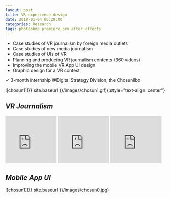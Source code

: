 ```yaml
---
layout: post
title: VR experience design
date: 2018-01-04 06:20:00
categories: Research
tags: photoshop premiere_pro after_effects
---
```


- Case studies of VR journalism by foreign media outlets
- Case studies of new media journalism
- Case studies of UIs of VR
- Planning and producing VR journalism contents (360 videos)
- Improving the mobile VR App UI design
- Graphic design for a VR contest

✓ 3-month internship @Digital Strategy Division, the Chosunilbo

![chosun1]({{ site.baseurl }}/images/chosun1.gif){:style="text-align: center"}

## *VR Journalism*
<iframe width="32%" src="https://www.youtube-nocookie.com/embed/_CWhMzBp06M?rel=0&amp;controls=0" frameborder="0" allow="encrypted-media" allowfullscreen></iframe>
<iframe width="32%" src="https://www.youtube-nocookie.com/embed/5UqHfKC1hsY?rel=0&amp;controls=0" frameborder="0" allow="encrypted-media" allowfullscreen></iframe>
<iframe width="32%" src="https://www.youtube-nocookie.com/embed/Y56Axabacps?rel=0&amp;controls=0" frameborder="0" allow="encrypted-media" allowfullscreen></iframe>

## *Mobile App UI*
![chosun1]({{ site.baseurl }}/images/chosun0.jpg)
